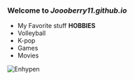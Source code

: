 ### Welcome to *Joooberry11.github.io*

- My Favorite stuff
**HOBBIES**
- Volleyball
- K-pop 
- Games
- Movies

![Enhypen](https://www.philippineconcerts.com/wp-content/uploads/2022/10/ENHYPEN-Fun-Meet-819x1024.jpeg)
